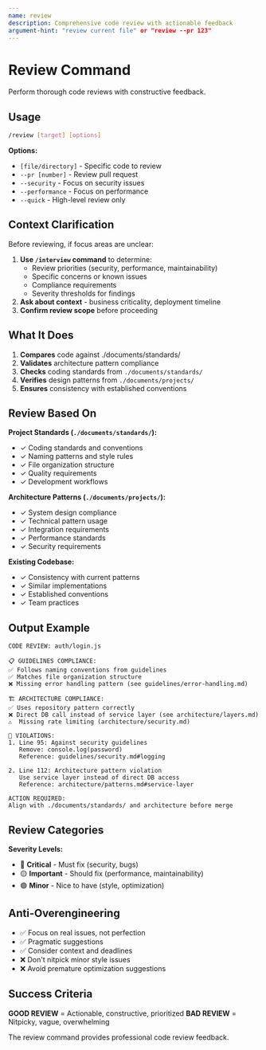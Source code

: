 ```yaml
---
name: review
description: Comprehensive code review with actionable feedback
argument-hint: "review current file" or "review --pr 123"
---
```


# Review Command

Perform thorough code reviews with constructive feedback.

## Usage

```bash
/review [target] [options]
```

**Options:**

- `[file/directory]` - Specific code to review
- `--pr [number]` - Review pull request
- `--security` - Focus on security issues
- `--performance` - Focus on performance
- `--quick` - High-level review only

## Context Clarification

Before reviewing, if focus areas are unclear:

1. **Use `/interview` command** to determine:
   - Review priorities (security, performance, maintainability)
   - Specific concerns or known issues
   - Compliance requirements
   - Severity thresholds for findings
2. **Ask about context** - business criticality, deployment timeline
3. **Confirm review scope** before proceeding

## What It Does

1. **Compares** code against ./documents/standards/
2. **Validates** architecture pattern compliance
3. **Checks** coding standards from `./documents/standards/`
4. **Verifies** design patterns from `./documents/projects/`
5. **Ensures** consistency with established conventions

## Review Based On

**Project Standards (`./documents/standards/`):**

- ✓ Coding standards and conventions
- ✓ Naming patterns and style rules
- ✓ File organization structure
- ✓ Quality requirements
- ✓ Development workflows

**Architecture Patterns (`./documents/projects/`):**

- ✓ System design compliance
- ✓ Technical pattern usage
- ✓ Integration requirements
- ✓ Performance standards
- ✓ Security requirements

**Existing Codebase:**

- ✓ Consistency with current patterns
- ✓ Similar implementations
- ✓ Established conventions
- ✓ Team practices

## Output Example

```text
CODE REVIEW: auth/login.js

📋 GUIDELINES COMPLIANCE:
✅ Follows naming conventions from guidelines
✅ Matches file organization structure
❌ Missing error handling pattern (see guidelines/error-handling.md)

🏗️ ARCHITECTURE COMPLIANCE:
✅ Uses repository pattern correctly
❌ Direct DB call instead of service layer (see architecture/layers.md)
⚠️  Missing rate limiting (architecture/security.md)

🔴 VIOLATIONS:
1. Line 95: Against security guidelines
   Remove: console.log(password)
   Reference: guidelines/security.md#logging

2. Line 112: Architecture pattern violation
   Use service layer instead of direct DB access
   Reference: architecture/patterns.md#service-layer

ACTION REQUIRED:
Align with ./documents/standards/ and architecture before merge
```

## Review Categories

**Severity Levels:**

- 🔴 **Critical** - Must fix (security, bugs)
- 🟡 **Important** - Should fix (performance, maintainability)
- 🟢 **Minor** - Nice to have (style, optimization)

## Anti-Overengineering

- ✅ Focus on real issues, not perfection
- ✅ Pragmatic suggestions
- ✅ Consider context and deadlines
- ❌ Don't nitpick minor style issues
- ❌ Avoid premature optimization suggestions

## Success Criteria

**GOOD REVIEW** = Actionable, constructive, prioritized
**BAD REVIEW** = Nitpicky, vague, overwhelming

The review command provides professional code review feedback.
